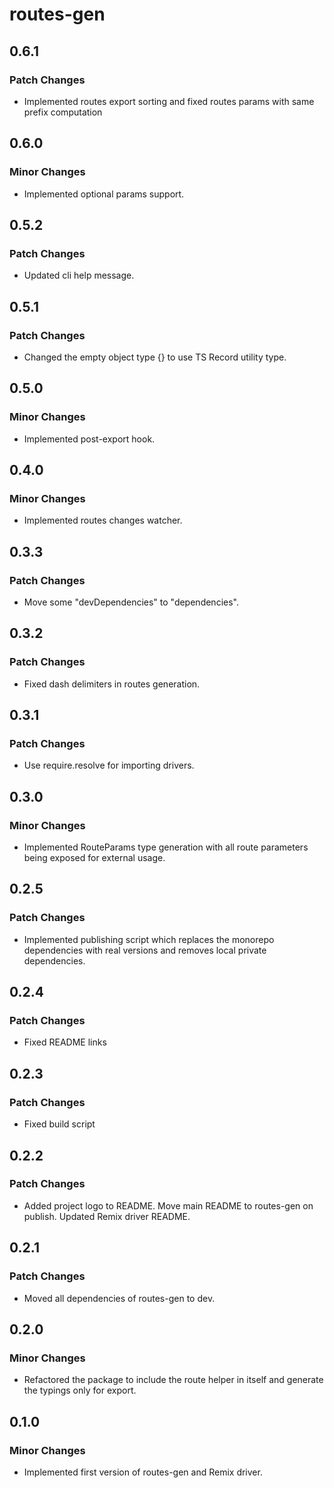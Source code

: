# routes-gen

## 0.6.1

### Patch Changes

- Implemented routes export sorting and fixed routes params with same prefix computation

## 0.6.0

### Minor Changes

- Implemented optional params support.

## 0.5.2

### Patch Changes

- Updated cli help message.

## 0.5.1

### Patch Changes

- Changed the empty object type {} to use TS Record utility type.

## 0.5.0

### Minor Changes

- Implemented post-export hook.

## 0.4.0

### Minor Changes

- Implemented routes changes watcher.

## 0.3.3

### Patch Changes

- Move some "devDependencies" to "dependencies".

## 0.3.2

### Patch Changes

- Fixed dash delimiters in routes generation.

## 0.3.1

### Patch Changes

- Use require.resolve for importing drivers.

## 0.3.0

### Minor Changes

- Implemented RouteParams type generation with all route parameters being exposed for external usage.

## 0.2.5

### Patch Changes

- Implemented publishing script which replaces the monorepo dependencies with real versions and removes local private dependencies.

## 0.2.4

### Patch Changes

- Fixed README links

## 0.2.3

### Patch Changes

- Fixed build script

## 0.2.2

### Patch Changes

- Added project logo to README. Move main README to routes-gen on publish. Updated Remix driver README.

## 0.2.1

### Patch Changes

- Moved all dependencies of routes-gen to dev.

## 0.2.0

### Minor Changes

- Refactored the package to include the route helper in itself and generate the typings only for export.

## 0.1.0

### Minor Changes

- Implemented first version of routes-gen and Remix driver.

